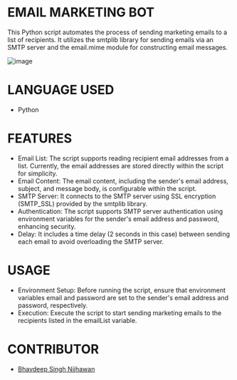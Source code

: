 # EMAIL MARKETING BOT

This Python script automates the process of sending marketing emails to a list of recipients. It utilizes the smtplib library for sending emails via an SMTP server and the email.mime module for constructing email messages.

![image](https://github.com/BhavdeepSinghNijhawan/Email-Marketing-Bot/assets/143419096/8109b397-e5ed-4d81-9a08-89208fa3be61)

# LANGUAGE USED

- Python

# FEATURES

- Email List: The script supports reading recipient email addresses from a list. Currently, the email addresses are stored directly within the script for simplicity.
- Email Content: The email content, including the sender's email address, subject, and message body, is configurable within the script.
- SMTP Server: It connects to the SMTP server using SSL encryption (SMTP_SSL) provided by the smtplib library.
- Authentication: The script supports SMTP server authentication using environment variables for the sender's email address and password, enhancing security.
- Delay: It includes a time delay (2 seconds in this case) between sending each email to avoid overloading the SMTP server.

# USAGE

- Environment Setup: Before running the script, ensure that environment variables email and password are set to the sender's email address and password, respectively.
- Execution: Execute the script to start sending marketing emails to the recipients listed in the emailList variable.

# CONTRIBUTOR

- [Bhavdeep Singh Nijhawan](https://www.linkedin.com/in/bhavdeep-singh-nijhawan-739634280)
